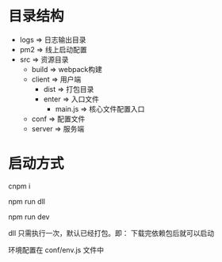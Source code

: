 # 目录结构
+ logs => 日志输出目录
+ pm2 => 线上启动配置
+ src => 资源目录
  + build => webpack构建
  + client => 用户端
    + dist => 打包目录
    + enter => 入口文件
      + main.js => 核心文件配置入口
  + conf => 配置文件
  + server => 服务端

# 启动方式
cnpm i 

npm run dll 

npm run dev 

dll 只需执行一次，默认已经打包。即： 下载完依赖包后就可以启动

环境配置在 conf/env.js 文件中

